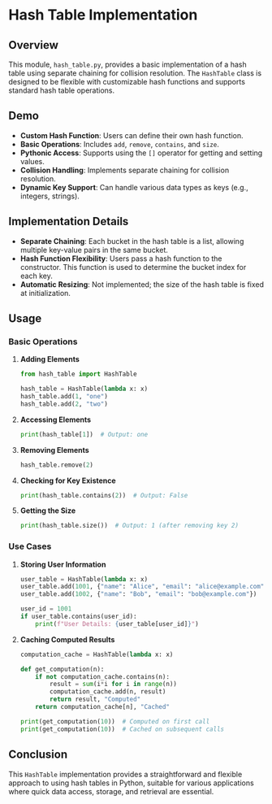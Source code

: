 
# Hash Table Implementation

## Overview

This module, `hash_table.py`, provides a basic implementation of a hash table using separate chaining for collision resolution. The `HashTable` class is designed to be flexible with customizable hash functions and supports standard hash table operations.

## Demo

- **Custom Hash Function**: Users can define their own hash function.
- **Basic Operations**: Includes `add`, `remove`, `contains`, and `size`.
- **Pythonic Access**: Supports using the `[]` operator for getting and setting values.
- **Collision Handling**: Implements separate chaining for collision resolution.
- **Dynamic Key Support**: Can handle various data types as keys (e.g., integers, strings).

## Implementation Details

- **Separate Chaining**: Each bucket in the hash table is a list, allowing multiple key-value pairs in the same bucket.
- **Hash Function Flexibility**: Users pass a hash function to the constructor. This function is used to determine the bucket index for each key.
- **Automatic Resizing**: Not implemented; the size of the hash table is fixed at initialization.

## Usage

### Basic Operations

1. **Adding Elements**
   ```python
   from hash_table import HashTable

   hash_table = HashTable(lambda x: x)
   hash_table.add(1, "one")
   hash_table.add(2, "two")
   ```

2. **Accessing Elements**
   ```python
   print(hash_table[1])  # Output: one
   ```

3. **Removing Elements**
   ```python
   hash_table.remove(2)
   ```

4. **Checking for Key Existence**
   ```python
   print(hash_table.contains(2))  # Output: False
   ```

5. **Getting the Size**
   ```python
   print(hash_table.size())  # Output: 1 (after removing key 2)
   ```

### Use Cases

1. **Storing User Information**
   ```python
   user_table = HashTable(lambda x: x)
   user_table.add(1001, {"name": "Alice", "email": "alice@example.com"})
   user_table.add(1002, {"name": "Bob", "email": "bob@example.com"})

   user_id = 1001
   if user_table.contains(user_id):
       print(f"User Details: {user_table[user_id]}")
   ```

2. **Caching Computed Results**
   ```python
   computation_cache = HashTable(lambda x: x)

   def get_computation(n):
       if not computation_cache.contains(n):
           result = sum(i*i for i in range(n))
           computation_cache.add(n, result)
           return result, "Computed"
       return computation_cache[n], "Cached"

   print(get_computation(10))  # Computed on first call
   print(get_computation(10))  # Cached on subsequent calls
   ```

## Conclusion

This `HashTable` implementation provides a straightforward and flexible approach to using hash tables in Python, suitable for various applications where quick data access, storage, and retrieval are essential.
